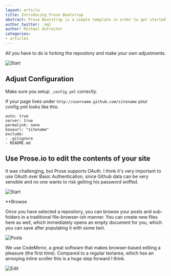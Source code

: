 ```yaml
---
layout: article
title: Introducing Prose Bootstrap
abstract: Prose Bootstrap is a simple template in order to get started with Jekyll.
author_twitter: _mql
author: Michael Aufreiter
categories:
- articles
---
```



All you have to do is forking the repository and make your own adjustments.

![Start](http://f.cl.ly/items/0t0A170b2Y093F2u1w45/Screen%20Shot%202012-05-23%20at%205.48.45%20PM.png)


Adjust Configuration
-----------------

Make sure you setup `_config.yml` correctly.

If your page lives under `http://username.github.com/sitename` your config.yml looks like this:

    auto: true
    server: true
    permalink: none
    baseurl: "sitename"
    exclude:
    - .gitignore
    - README.md


Use Prose.io to edit the contents of your site
-----------------

It was challenging, but Prose supports OAuth. I think it's very important to use OAuth over Basic Authentication, since Github data can be very sensible and no one wants to risk getting his password sniffed.

![Start](http://f.cl.ly/items/0t0A170b2Y093F2u1w45/Screen%20Shot%202012-05-23%20at%205.48.45%20PM.png)


**Browse


Once you have selected a repository, you can browse your posts and sub-folders in a traditional file-browser-ish manner. You can create new files here as well, which immediately opens an empty document for you, which you can save after populating it with some text.

![Posts](http://f.cl.ly/items/0e0D1s292j422S0N3723/Screen%20Shot%202012-05-23%20at%204.58.48%20PM.png)


We use CodeMirror, a great software that makes browser-based editing a pleasure (the first time). Compared to a regular textarea, which has an annoying inline scoller this is a huge step forward I think.

![Edit](http://f.cl.ly/items/3E0Q2K3V0M3z1O2j1r1H/Screen%20Shot%202012-05-22%20at%201.53.28%20AM.png)